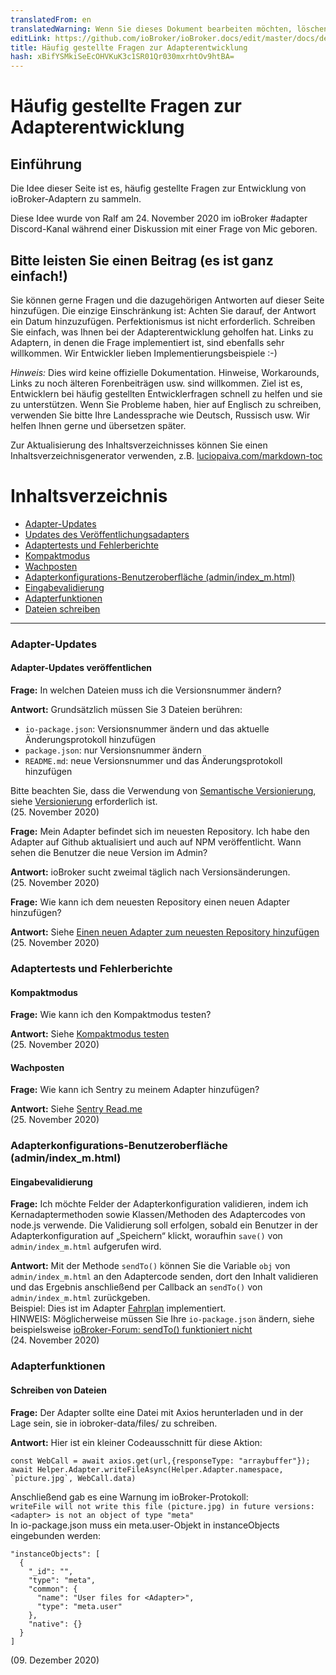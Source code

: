 ```yaml
---
translatedFrom: en
translatedWarning: Wenn Sie dieses Dokument bearbeiten möchten, löschen Sie bitte das Feld "translationsFrom". Andernfalls wird dieses Dokument automatisch erneut übersetzt
editLink: https://github.com/ioBroker/ioBroker.docs/edit/master/docs/de/dev/adapter-dev-faq.md
title: Häufig gestellte Fragen zur Adapterentwicklung
hash: xBifYSMkiSeEcOHVKuK3c1SR01Qr030mxrhtOv9htBA=
---
```

# Häufig gestellte Fragen zur Adapterentwicklung
## Einführung
Die Idee dieser Seite ist es, häufig gestellte Fragen zur Entwicklung von ioBroker-Adaptern zu sammeln.

Diese Idee wurde von Ralf am 24. November 2020 im ioBroker #adapter Discord-Kanal während einer Diskussion mit einer Frage von Mic geboren.

## Bitte leisten Sie einen Beitrag (es ist ganz einfach!)
Sie können gerne Fragen und die dazugehörigen Antworten auf dieser Seite hinzufügen. Die einzige Einschränkung ist: Achten Sie darauf, der Antwort ein Datum hinzuzufügen. Perfektionismus ist nicht erforderlich. Schreiben Sie einfach, was Ihnen bei der Adapterentwicklung geholfen hat. Links zu Adaptern, in denen die Frage implementiert ist, sind ebenfalls sehr willkommen. Wir Entwickler lieben Implementierungsbeispiele :-)

*Hinweis:* Dies wird keine offizielle Dokumentation. Hinweise, Workarounds, Links zu noch älteren Forenbeiträgen usw. sind willkommen. Ziel ist es, Entwicklern bei häufig gestellten Entwicklerfragen schnell zu helfen und sie zu unterstützen. Wenn Sie Probleme haben, hier auf Englisch zu schreiben, verwenden Sie bitte Ihre Landessprache wie Deutsch, Russisch usw. Wir helfen Ihnen gerne und übersetzen später.

Zur Aktualisierung des Inhaltsverzeichnisses können Sie einen Inhaltsverzeichnisgenerator verwenden, z.B. [luciopaiva.com/markdown-toc](https://luciopaiva.com/markdown-toc/)

# Inhaltsverzeichnis
- [Adapter-Updates](#adapter-updates)
- [Updates des Veröffentlichungsadapters](#publishing-adapter-updates)
- [Adaptertests und Fehlerberichte](#adapter-testing-and-error-reporting)
- [Kompaktmodus](#compact-mode)
- [Wachposten](#Wachposten)
- [Adapterkonfigurations-Benutzeroberfläche (admin/index_m.html)](#adapter-configuration-ui-adminindexmhtml)
- [Eingabevalidierung](#input-validation)
- [Adapterfunktionen](#adapter-functions)
- [Dateien schreiben](#writing-files)

---

### Adapter-Updates
#### Adapter-Updates veröffentlichen
**Frage:** In welchen Dateien muss ich die Versionsnummer ändern?

**Antwort:** Grundsätzlich müssen Sie 3 Dateien berühren:

* `io-package.json`: Versionsnummer ändern und das aktuelle Änderungsprotokoll hinzufügen
* `package.json`: nur Versionsnummer ändern
* `README.md`: neue Versionsnummer und das Änderungsprotokoll hinzufügen

Bitte beachten Sie, dass die Verwendung von [Semantische Versionierung](https://semver.org/), siehe [Versionierung](https://github.com/ioBroker/ioBroker.docs/blob/master/docs/en/dev/adapterdev.md#versioning) erforderlich ist.<br> (25. November 2020)

**Frage:** Mein Adapter befindet sich im neuesten Repository. Ich habe den Adapter auf Github aktualisiert und auch auf NPM veröffentlicht. Wann sehen die Benutzer die neue Version im Admin?

**Antwort:** ioBroker sucht zweimal täglich nach Versionsänderungen.<br> (25. November 2020)

**Frage:** Wie kann ich dem neuesten Repository einen neuen Adapter hinzufügen?

**Antwort:** Siehe [Einen neuen Adapter zum neuesten Repository hinzufügen](https://github.com/ioBroker/ioBroker.repositories#add-a-new-adapter-to-the-latest-repository)<br> (25. November 2020)

### Adaptertests und Fehlerberichte
#### Kompaktmodus
**Frage:** Wie kann ich den Kompaktmodus testen?

**Antwort:** Siehe [Kompaktmodus testen](https://forum.iobroker.net/topic/32789/anleitung-f%C3%BCr-adapter-entwickler-compact-mode-testen)<br> (25. November 2020)

#### Wachposten
**Frage:** Wie kann ich Sentry zu meinem Adapter hinzufügen?

**Antwort:** Siehe [Sentry Read.me](https://github.com/ioBroker/plugin-sentry#readme)<br> (25. November 2020)

### Adapterkonfigurations-Benutzeroberfläche (admin/index_m.html)
#### Eingabevalidierung
**Frage:** Ich möchte Felder der Adapterkonfiguration validieren, indem ich Kernadaptermethoden sowie Klassen/Methoden des Adaptercodes von node.js verwende. Die Validierung soll erfolgen, sobald ein Benutzer in der Adapterkonfiguration auf „Speichern“ klickt, woraufhin `save()` von `admin/index_m.html` aufgerufen wird.

**Antwort:** Mit der Methode `sendTo()` können Sie die Variable `obj` von `admin/index_m.html` an den Adaptercode senden, dort den Inhalt validieren und das Ergebnis anschließend per Callback an `sendTo()` von `admin/index_m.html` zurückgeben.<br> Beispiel: Dies ist im Adapter [Fahrplan](https://github.com/gaudes/ioBroker.fahrplan) implementiert.<br> HINWEIS: Möglicherweise müssen Sie Ihre `io-package.json` ändern, siehe beispielsweise [ioBroker-Forum: sendTo() funktioniert nicht](https://forum.iobroker.net/topic/5205/gel%C3%B6st-sendto-in-eigenem-adapter-funktioniert-nicht/)<br> (24. November 2020)

### Adapterfunktionen
#### Schreiben von Dateien
**Frage:** Der Adapter sollte eine Datei mit Axios herunterladen und in der Lage sein, sie in iobroker-data/files/<adapter> zu schreiben.

**Antwort:** Hier ist ein kleiner Codeausschnitt für diese Aktion:

```
const WebCall = await axios.get(url,{responseType: "arraybuffer"});
await Helper.Adapter.writeFileAsync(Helper.Adapter.namespace, `picture.jpg`, WebCall.data)
```

Anschließend gab es eine Warnung im ioBroker-Protokoll:<br> `writeFile will not write this file (picture.jpg) in future versions: <adapter> is not an object of type "meta"`<br> In io-package.json muss ein meta.user-Objekt in instanceObjects eingebunden werden:<br>

```
"instanceObjects": [
  {
    "_id": "",
    "type": "meta",
    "common": {
      "name": "User files for <Adapter>",
      "type": "meta.user"
    },
    "native": {}
  }
]
```

(09. Dezember 2020)